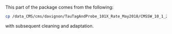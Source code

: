 This part of the package comes from the following:

```bash
cp /data_CMS/cms/davignon/TauTagAndProbe_101X_Rate_May2018/CMSSW_10_1_2/src/TauTagAndProbe/TauTagAndProbe/test/MakeRates/Rate_ZeroBias_Run316216_newnTT.C .
```

with subsequent cleaning and adaptation.